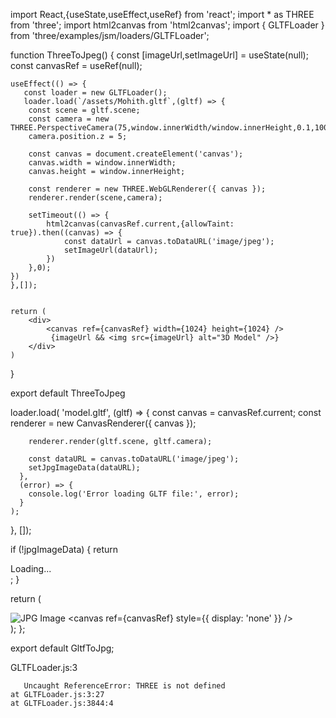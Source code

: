 import React,{useState,useEffect,useRef} from 'react';
import * as THREE from 'three';
import html2canvas from 'html2canvas';
import { GLTFLoader } from 'three/examples/jsm/loaders/GLTFLoader';



function ThreeToJpeg() {
    const [imageUrl,setImageUrl] = useState(null);
    const canvasRef = useRef(null);

    useEffect(() => {
       const loader = new GLTFLoader();
       loader.load(`/assets/Mohith.gltf`,(gltf) => {
        const scene = gltf.scene;
        const camera = new THREE.PerspectiveCamera(75,window.innerWidth/window.innerHeight,0.1,1000);
        camera.position.z = 5;

        const canvas = document.createElement('canvas');
        canvas.width = window.innerWidth;
        canvas.height = window.innerHeight;

        const renderer = new THREE.WebGLRenderer({ canvas });
        renderer.render(scene,camera);

        setTimeout(() => {
            html2canvas(canvasRef.current,{allowTaint: true}).then((canvas) => {
                const dataUrl = canvas.toDataURL('image/jpeg');
                setImageUrl(dataUrl);
            })
        },0);
    })
    },[]);


    return (
        <div>
            <canvas ref={canvasRef} width={1024} height={1024} /> 
             {imageUrl && <img src={imageUrl} alt="3D Model" />}
        </div>
    )


}

export default ThreeToJpeg






loader.load(
      'model.gltf',
      (gltf) => {
        const canvas = canvasRef.current;
        const renderer = new CanvasRenderer({ canvas });

        renderer.render(gltf.scene, gltf.camera);

        const dataURL = canvas.toDataURL('image/jpeg');
        setJpgImageData(dataURL);
      },
      (error) => {
        console.log('Error loading GLTF file:', error);
      }
    );
  }, []);

  if (!jpgImageData) {
    return <div>Loading...</div>;
  }

  return (
    <div>
      <img src={jpgImageData} alt="JPG Image" />
      <canvas ref={canvasRef} style={{ display: 'none' }} />
    </div>
  );
};

export default GltfToJpg;


<script src="https://cdn.jsdelivr.net/npm/three@0.132.2/examples/js/loaders/GLTFLoader.js"></script>
GLTFLoader.js:3 
        
       Uncaught ReferenceError: THREE is not defined
    at GLTFLoader.js:3:27
    at GLTFLoader.js:3844:4


